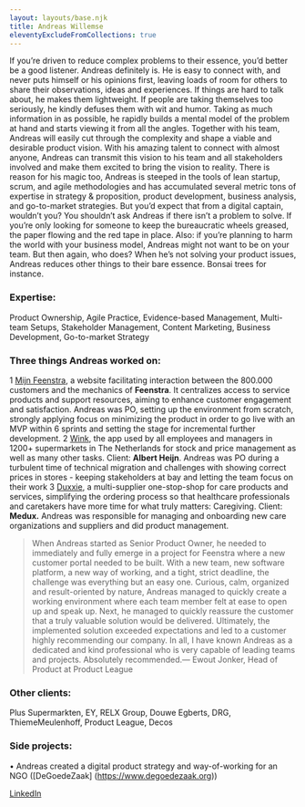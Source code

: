 ```yaml
---
layout: layouts/base.njk
title: Andreas Willemse
eleventyExcludeFromCollections: true
---
```


If you’re driven to reduce complex problems to their essence, you’d better be a good listener. Andreas definitely is. He is easy to connect with, and never puts himself or his opinions first, leaving loads of room for others to share their observations, ideas and experiences. If things are hard to talk about, he makes them lightweight. If people are taking themselves too seriously, he kindly defuses them with wit and humor. Taking as much information in as possible, he rapidly builds a mental model of the problem at hand and starts viewing it from all the angles. Together with his team, Andreas will easily cut through the complexity and shape a viable and desirable product vision. With his amazing talent to connect with almost anyone, Andreas can transmit this vision to his team and all stakeholders involved and make them excited to bring the vision to reality. There is reason for his magic too, Andreas is steeped in the tools of lean startup, scrum, and agile methodologies and has accumulated several metric tons of expertise in strategy & proposition, product development, business analysis, and go-to-market strategies. But you’d expect that from a digital captain, wouldn’t you? 
You shouldn’t ask Andreas if there isn’t a problem to solve. If you’re only looking for someone to keep the bureaucratic wheels greased, the paper flowing and the red tape in place. Also: if you’re planning to harm the world with your business model, Andreas might not want to be on your team. But then again, who does? When he’s not solving your product issues, Andreas reduces other things to their bare essence. Bonsai trees for instance.


### Expertise: 
Product Ownership, Agile Practice, Evidence-based Management, Multi-team Setups, Stakeholder Management, Content Marketing, Business Development, Go-to-market Strategy

### Three things Andreas worked on:
1 [Mijn Feenstra](https://www.feenstra.com/klantenservice/mijn-feenstra/), a website facilitating interaction between the 800.000 customers and the mechanics of **Feenstra**. It centralizes access to service products and support resources, aiming to enhance customer engagement and satisfaction. Andreas was PO, setting up the environment from scratch, strongly applying focus on minimizing the product in order to go live with an MVP within 6 sprints and setting the stage for incremental further development.
2 [Wink](https://www.ah.nl/), the app used by all employees and managers in 1200+ supermarkets in The Netherlands for stock and price management as well as many other tasks. Client: **Albert Heijn**. Andreas was PO during a turbulent time of technical migration and challenges with showing correct prices in stores - keeping stakeholders at bay and letting the team focus on their work
3 [Duxxie](http://www.duxxie.nl/), a multi-supplier one-stop-shop for care products and services, simplifying the ordering process so that healthcare professionals and caretakers have more time for what truly matters: Caregiving. Client: **Medux.** Andreas was responsible for managing and onboarding new care organizations and suppliers and did product management.

> When Andreas started as Senior Product Owner, he needed to immediately and fully emerge in a project for Feenstra where a new customer portal needed to be built. With a new team, new software platform, a new way of working, and a tight, strict deadline, the challenge was everything but an easy one. Curious, calm, organized and result-oriented by nature, Andreas managed to quickly create a working environment where each team member felt at ease to open up and speak up. Next, he managed to quickly reassure the customer that a truly valuable solution would be delivered. Ultimately, the implemented solution exceeded expectations and led to a customer highly recommending our company. In all, I have known Andreas as a dedicated and kind professional who is very capable of leading teams and projects. Absolutely recommended.— Ewout Jonker, Head of Product at Product League


### Other clients:
Plus Supermarkten, EY, RELX Group, Douwe Egberts, DRG, ThiemeMeulenhoff, Product League, Decos

### Side projects:
• Andreas created a digital product strategy and way-of-working for an NGO ([DeGoedeZaak] (https://www.degoedezaak.org))


[LinkedIn](https://www.linkedin.com/in/andreaswillemse/)


